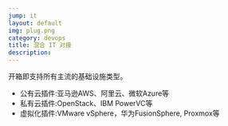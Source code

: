 ```yaml
---
jump: it
layout: default
img: plug.png
category: devops
title: 混合 IT 对接
description:
---
```


 开箱即支持所有主流的基础设施类型。
 * 公有云插件:亚马逊AWS、阿里云、微软Azure等
 * 私有云插件:OpenStack、IBM PowerVC等
 * 虚拟化插件:VMware vSphere，华为FusionSphere, Proxmox等
